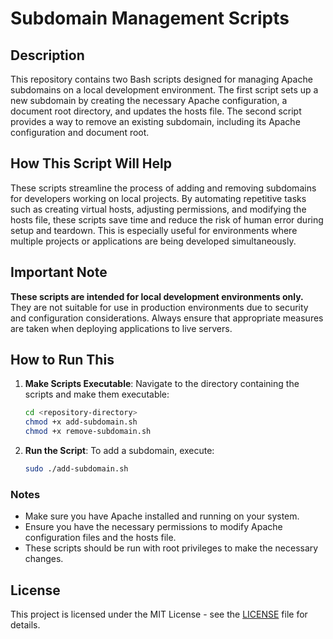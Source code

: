 # Subdomain Management Scripts

## Description
This repository contains two Bash scripts designed for managing Apache subdomains on a local development environment. The first script sets up a new subdomain by creating the necessary Apache configuration, a document root directory, and updates the hosts file. The second script provides a way to remove an existing subdomain, including its Apache configuration and document root.

## How This Script Will Help
These scripts streamline the process of adding and removing subdomains for developers working on local projects. By automating repetitive tasks such as creating virtual hosts, adjusting permissions, and modifying the hosts file, these scripts save time and reduce the risk of human error during setup and teardown. This is especially useful for environments where multiple projects or applications are being developed simultaneously.

## Important Note
**These scripts are intended for local development environments only.** They are not suitable for use in production environments due to security and configuration considerations. Always ensure that appropriate measures are taken when deploying applications to live servers.

## How to Run This

1. **Make Scripts Executable**:
    Navigate to the directory containing the scripts and make them executable:
    ```bash
    cd <repository-directory>
    chmod +x add-subdomain.sh
    chmod +x remove-subdomain.sh
    ```

2. **Run the Script**:
    To add a subdomain, execute:
    ```bash
    sudo ./add-subdomain.sh
    ```

### Notes
- Make sure you have Apache installed and running on your system.
- Ensure you have the necessary permissions to modify Apache configuration files and the hosts file.
- These scripts should be run with root privileges to make the necessary changes.


## License

This project is licensed under the MIT License - see the [LICENSE](LICENSE) file for details.

